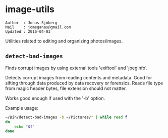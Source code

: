 image-utils
================================================================================

    Author  : Jonas Sjöberg
    Mail    : jomeganas@gmail.com
    Updated : 2016-04-03

Utilities related to editing and organizing photos/images.


`detect-bad-images`
-------------------
Finds corrupt images by using external tools 'exiftool' and 'jpeginfo'.
    
Detects corrupt images from reading contents and metadata.
Good for sifting through data produced by data recovery or forensics.
Reads file type from magic header bytes, file extension should not matter.

Works good enough if used with the '-b' option.

Example usage:
            
```bash
~/Bin/detect-bad-images -b ~/Pictures/* | while read f
do 
    echo "$f"
done
```

